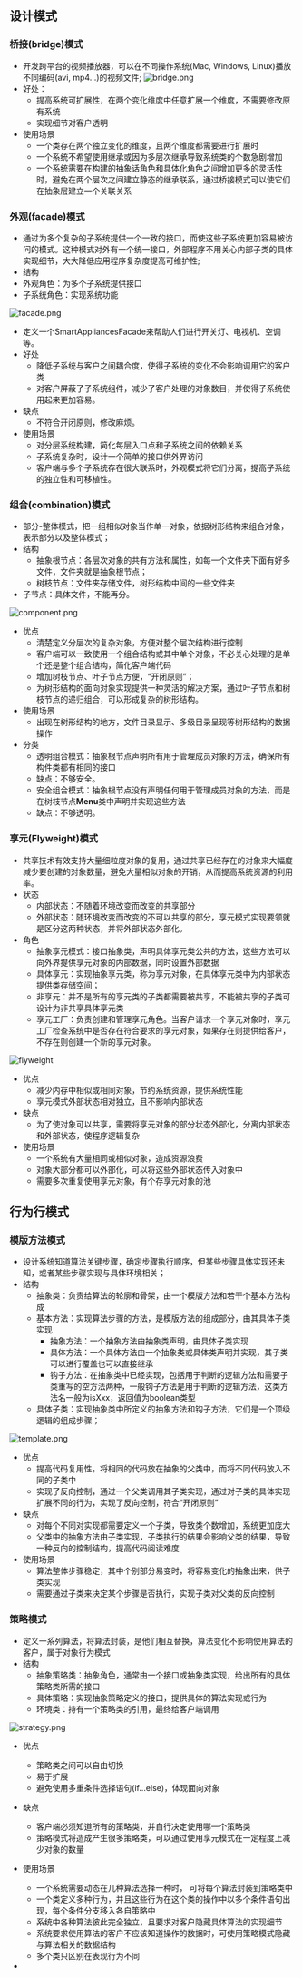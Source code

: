 ## 设计模式

### 桥接(bridge)模式
- 开发跨平台的视频播放器，可以在不同操作系统(Mac, Windows, Linux)播放不同编码(avi, mp4...)的视频文件;
  ![bridge.png](img/bridge.png)
- 好处：
  - 提高系统可扩展性，在两个变化维度中任意扩展一个维度，不需要修改原有系统
  - 实现细节对客户透明
- 使用场景
  - 一个类存在两个独立变化的维度，且两个维度都需要进行扩展时
  - 一个系统不希望使用继承或因为多层次继承导致系统类的个数急剧增加
  - 一个系统需要在构建的抽象话角色和具体化角色之间增加更多的灵活性时，避免在两个层次之间建立静态的继承联系，通过桥接模式可以使它们在抽象层建立一个关联关系
    
### 外观(facade)模式
- 通过为多个复杂的子系统提供一个一致的接口，而使这些子系统更加容易被访问的模式。这种模式对外有一个统一接口，外部程序不用关心内部子类的具体实现细节，大大降低应用程序复杂度提高可维护性;
- 结构
 - 外观角色：为多个子系统提供接口
 - 子系统角色：实现系统功能

 ![facade.png](img/facade.png)
- 定义一个SmartAppliancesFacade来帮助人们进行开关灯、电视机、空调等。
- 好处
  - 降低子系统与客户之间耦合度，使得子系统的变化不会影响调用它的客户类
  - 对客户屏蔽了子系统组件，减少了客户处理的对象数目，并使得子系统使用起来更加容易。
- 缺点
  - 不符合开闭原则，修改麻烦。
- 使用场景
  - 对分层系统构建，简化每层入口点和子系统之间的依赖关系
  - 子系统复杂时，设计一个简单的接口供外界访问
  - 客户端与多个子系统存在很大联系时，外观模式将它们分离，提高子系统的独立性和可移植性。

### 组合(combination)模式
- 部分-整体模式，把一组相似对象当作单一对象，依据树形结构来组合对象，表示部分以及整体模式；
- 结构
  - 抽象根节点：各层次对象的共有方法和属性，如每一个文件夹下面有好多文件，文件夹就是抽象根节点；
  - 树枝节点：文件夹存储文件，树形结构中间的一些文件夹
 - 子节点：具体文件，不能再分。

![component.png](img/component.png)
- 优点
  - 清楚定义分层次的复杂对象，方便对整个层次结构进行控制
  - 客户端可以一致使用一个组合结构或其中单个对象，不必关心处理的是单个还是整个组合结构，简化客户端代码
  - 增加树枝节点、叶子节点方便，“开闭原则”；
  - 为树形结构的面向对象实现提供一种灵活的解决方案，通过叶子节点和树枝节点的递归组合，可以形成复杂的树形结构。
- 使用场景
  - 出现在树形结构的地方，文件目录显示、多级目录呈现等树形结构的数据操作
- 分类
   - 透明组合模式：抽象根节点声明所有用于管理成员对象的方法，确保所有构件类都有相同的接口
   - 缺点：不够安全。
   - 安全组合模式：抽象根节点没有声明任何用于管理成员对象的方法，而是在树枝节点**Menu**类中声明并实现这些方法
   - 缺点：不够透明。

### 享元(Flyweight)模式
- 共享技术有效支持大量细粒度对象的复用，通过共享已经存在的对象来大幅度减少要创建的对象数量，避免大量相似对象的开销，从而提高系统资源的利用率。
- 状态
  - 内部状态：不随着环境改变而改变的共享部分
  - 外部状态：随环境改变而改变的不可以共享的部分，享元模式实现要领就是区分这两种状态，并将外部状态外部化。
- 角色
  - 抽象享元模式：接口抽象类，声明具体享元类公共的方法，这些方法可以向外界提供享元对象的内部数据，同时设置外部数据
  - 具体享元：实现抽象享元类，称为享元对象，在具体享元类中为内部状态提供类存储空间；
  - 非享元：并不是所有的享元类的子类都需要被共享，不能被共享的子类可设计为非共享具体享元类
  - 享元工厂：负责创建和管理享元角色。当客户请求一个享元对象时，享元工厂检查系统中是否存在符合要求的享元对象，如果存在则提供给客户，不存在则创建一个新的享元对象。

![flyweight](img/fiyweight.png)
- 优点
  - 减少内存中相似或相同对象，节约系统资源，提供系统性能
  - 享元模式外部状态相对独立，且不影响内部状态
- 缺点
  - 为了使对象可以共享，需要将享元对象的部分状态外部化，分离内部状态和外部状态，使程序逻辑复杂
- 使用场景
  - 一个系统有大量相同或相似对象，造成资源浪费
  - 对象大部分都可以外部化，可以将这些外部状态传入对象中
  - 需要多次重复使用享元对象，有个存享元对象的池

## 行为行模式

### 模版方法模式
- 设计系统知道算法关键步骤，确定步骤执行顺序，但某些步骤具体实现还未知，或者某些步骤实现与具体环境相关；
- 结构
  - 抽象类：负责给算法的轮廓和骨架，由一个模版方法和若干个基本方法构成
  - 基本方法：实现算法步骤的方法，是模版方法的组成部分，由其具体子类实现
    - 抽象方法：一个抽象方法由抽象类声明，由具体子类实现
    - 具体方法：一个具体方法由一个抽象类或具体类声明并实现，其子类可以进行覆盖也可以直接继承
    - 钩子方法：在抽象类中已经实现，包括用于判断的逻辑方法和需要子类重写的空方法两种，一般钩子方法是用于判断的逻辑方法，这类方法名一般为isXxx，返回值为boolean类型
  - 具体子类：实现抽象类中所定义的抽象方法和钩子方法，它们是一个顶级逻辑的组成步骤； 

![template.png](img/template.png)
- 优点
  - 提高代码复用性，将相同的代码放在抽象的父类中，而将不同代码放入不同的子类中
  - 实现了反向控制，通过一个父类调用其子类实现，通过对子类的具体实现扩展不同的行为，实现了反向控制，符合“开闭原则”
- 缺点
  - 对每个不同对实现都需要定义一个子类，导致类个数增加，系统更加庞大
  - 父类中的抽象方法由子类实现，子类执行的结果会影响父类的结果，导致一种反向的控制结构，提高代码阅读难度
- 使用场景
  - 算法整体步骤稳定，其中个别部分易变时，将容易变化的抽象出来，供子类实现
  - 需要通过子类来决定某个步骤是否执行，实现子类对父类的反向控制

### 策略模式
- 定义一系列算法，将算法封装，是他们相互替换，算法变化不影响使用算法的客户，属于对象行为模式
- 结构
   - 抽象策略类：抽象角色，通常由一个接口或抽象类实现，给出所有的具体策略类所需的接口
   - 具体策略：实现抽象策略定义的接口，提供具体的算法实现或行为
   - 环境类：持有一个策略类的引用，最终给客户端调用

![strategy.png](img/strategy.png)
- 优点
   - 策略类之间可以自由切换
   - 易于扩展
   - 避免使用多重条件选择语句(if...else)，体现面向对象
- 缺点
   - 客户端必须知道所有的策略类，并自行决定使用哪一个策略类
   - 策略模式将造成产生很多策略类，可以通过使用享元模式在一定程度上减少对象的数量
- 使用场景
   - 一个系统需要动态在几种算法选择一种时， 可将每个算法封装到策略类中
   - 一个类定义多种行为，并且这些行为在这个类的操作中以多个条件语句出现，每个条件分支移入各自策略中
   - 系统中各种算法彼此完全独立，且要求对客户隐藏具体算法的实现细节
   - 系统要求使用算法的客户不应该知道操作的数据时，可使用策略模式隐藏与算法相关的数据结构
   - 多个类只区别在表现行为不同 



-
 
